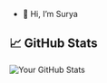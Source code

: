 - 👋 Hi, I’m Surya
<!---
mbsurya191222004/mbsurya191222004 is a ✨ special ✨ repository because its `README.md` (this file) appears on your GitHub profile.
You can click the Preview link to take a look at your changes.
--->
## 📈 GitHub Stats

![Your GitHub Stats](https://github-readme-stats.vercel.app/api?username=mbsurya191222004&show_icons=true&count_private=true&hide=prs)
